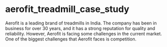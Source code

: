 # aerofit_treadmill_case_study
Aerofit is a leading brand of treadmills in India. The company has been in business for over 30 years, and it has a strong reputation for quality and reliability. However, Aerofit is facing some challenges in the current market.  One of the biggest challenges that Aerofit faces is competition.
